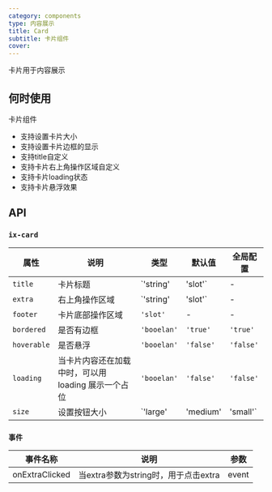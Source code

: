 ```yaml
---
category: components
type: 内容展示
title: Card
subtitle: 卡片组件
cover:
---
```


卡片用于内容展示

## 何时使用

卡片组件

- 支持设置卡片大小
- 支持设置卡片边框的显示
- 支持title自定义
- 支持卡片右上角操作区域自定义
- 支持卡片loading状态
- 支持卡片悬浮效果

## API

### `ix-card`

| 属性 | 说明 | 类型 | 默认值 | 全局配置 |
| --- | --- | --- | --- | --- |
| `title` | 卡片标题 | `'string'|'slot'` | - | - |
| `extra` | 右上角操作区域 | `'string'|'slot'` | - | - |
| `footer` | 卡片底部操作区域 | `'slot'` | - | - |
| `bordered` | 是否有边框 | `'booelan'` | `'true'` | `'true'` |
| `hoverable` | 是否悬浮 | `'booelan'` | `'false'` | `'false'` |
| `loading` | 当卡片内容还在加载中时，可以用 loading 展示一个占位 | `'booelan'` | `'false'` | `'false'` |
| `size` | 设置按钮大小 | `'large'|'medium'|'small'` | `'medium'` |

### `事件`

| 事件名称 | 说明 | 参数 |
| --- | --- | --- |
| onExtraClicked | 当extra参数为string时，用于点击extra | event |
